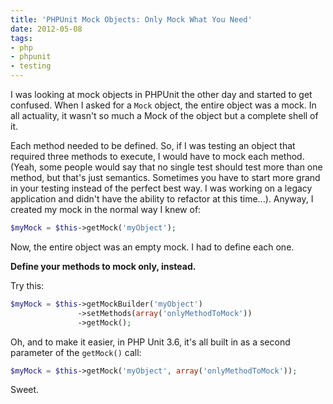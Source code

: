 ```yaml
---
title: 'PHPUnit Mock Objects: Only Mock What You Need'
date: 2012-05-08
tags:
- php
- phpunit
- testing
---
```

I was looking at mock objects in PHPUnit the other day and started to get confused.  When I asked for a `Mock` object, the entire object was a mock.  In all actuality, it wasn't so much a Mock of the object but a complete shell of it.  

<!--more-->

Each method needed to be defined.  So, if I was testing an object that required three methods to execute, I would have to mock each method.  (Yeah, some people would say that no single test should test more than one method, but that's just semantics.  Sometimes you have to start more grand in your testing instead of the perfect best way.  I was working on a legacy application and didn't have the ability to refactor at this time...).  Anyway, I created my mock in the normal way I knew of:

```php
$myMock = $this->getMock('myObject');
```

Now, the entire object was an empty mock.  I had to define each one.  

**Define your methods to mock only, instead.**

Try this:

```php
$myMock = $this->getMockBuilder('myObject')
               ->setMethods(array('onlyMethodToMock'))
               ->getMock();
```

Oh, and to make it easier, in PHP Unit 3.6, it's all built in as a second parameter of the `getMock()` call:

```php
$myMock = $this->getMock('myObject', array('onlyMethodToMock'));
```

Sweet.
